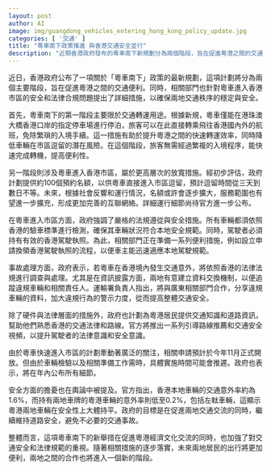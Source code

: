 ```yaml
---
layout: post
author: AI
image: img/guangdong_vehicles_entering_hong_kong_policy_update.jpg
categories: [ '交通' ]
title: "粵車南下政策推進 與香港交通安全並行"
description: "近期香港政府發布的粵車南下新規劃分為兩個階段，旨在促進粵港之間的交通便利，並強調嚴格的安全和法律規範措施。第一階段主要為交通轉運，車輛僅限於港珠澳大橋香港口岸停泊，方便旅客轉乘航班；第二階段則允許約100個粵車進入香港市區逗留，並規定車輛檢驗和駕照要求，確保安全。政府還計劃加強違規車輛資料共享和交通安全宣導，以提升道路安全和運行效率。整體來看，此舉不僅促進粵港經濟和文化交流，也希望持續維持香港的交通安全水準，兩地居民未來的出行將更加便捷與安全。"
---
```

近日，香港政府公布了一項關於「粵車南下」政策的最新規劃，這項計劃將分為兩個主要階段，旨在促進粵港之間的交通便利。同時，相關部門也針對粵車進入香港市區的安全和法律合規問題提出了詳細措施，以確保兩地交通秩序的穩定與安全。

首先，粵車南下的第一階段主要限於交通轉運用途。根據新規，粵車僅能在港珠澳大橋香港口岸的指定停車場進行停泊，旅客可以在此直接轉乘飛往香港國內外的航班，免除繁瑣的入境手續。這一措施有助於提升粵港之間的快速轉運效率，同時降低車輛在市區逗留的潛在風險。在這個階段，旅客無需經過繁複的入境程序，能快速完成轉機，提高便利性。

另一階段則涉及粵車進入香港市區，屬於更高層次的放寬措施。經初步評估，政府計劃提供約100個預約名額，以供粵車直接進入市區逗留，預計逗留時間從三天到數日不等。未來，根據社會反響和運行情況，名額或許會逐步擴大，服務範圍也有望進一步擴充，形成更加完善的互聯網絡。詳細運行細節尚待官方進一步公布。

在粵車進入市區方面，政府強調了嚴格的法規遵從與安全措施。所有車輛都須依照香港的驗車標準進行檢測，確保其車輛狀況符合本地安全規範。同時，駕駛者必須持有有效的香港駕駛執照。為此，相關部門正在準備一系列便利措施，例如設立申請換領香港駕駛執照的流程，以便車主能迅速適應本地駕駛規範。

事故處理方面，政府表示，若粵車在香港境內發生交通意外，將依照香港的法律法規進行調查與處理。尤其是在資訊披露方面，兩地有意建立資料交換機制，以便追蹤違規車輛和相關責任人。運輸署負責人指出，將與廣東相關部門合作，分享違規車輛的資料，加大違規行為的警示力度，從而提高整體交通安全。

除了硬件與法律層面的措施外，政府也計劃為粵港居民提供交通知識和道路資訊，幫助他們熟悉香港的交通法律和路線。官方將推出一系列引導路線推薦和交通安全視頻，以提升駕駛者的法律意識和安全意識。

由於粵車快速進入市區的計劃牽動著廣泛的關注，相關申請預計於今年11月正式開放。但由於車輛檢驗以及相關準備工作需時，具體實施時間可能會推遲。政府也表示，將在年內公布所有細節。

安全方面的擔憂也在輿論中被提及。官方指出，香港本地車輛的交通意外率約為1.6%，而持有兩地車牌的粵港車輛的意外率則低至0.2%，包括左軚車輛，這顯示粵港兩地車輛在安全性上大體持平。政府的目標是在促進兩地交通交流的同時，繼續維持道路安全，避免不必要的交通事故。

整體而言，這項粵車南下的新舉措在促進粵港經濟文化交流的同時，也加強了對交通安全和法律規範的重視。隨著相關措施的逐步落實，未來兩地居民的出行將更加便利，兩地之間的合作也將進入一個新的階段。